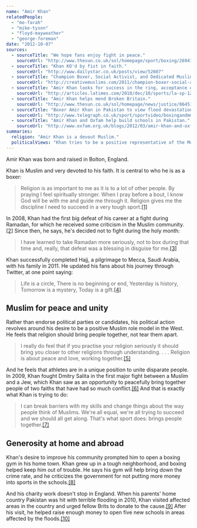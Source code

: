 ```yaml
---
name: "Amir Khan"
relatedPeople:
  - "mo-farah"
  - "mike-tyson"
  - "floyd-mayweather"
  - "george-foreman"
date: "2012-10-07"
sources:
  - sourceTitle: "We hope fans enjoy fight in peace."
    sourceUrl: "http://www.thesun.co.uk/sol/homepage/sport/boxing/2694178/We-hope-fans-enjoy-fight-in-peace.html"
  - sourceTitle: "Khan KO'd by fist in faith."
    sourceUrl: "http://www.dailystar.co.uk/posts/view/52607"
  - sourceTitle: "Champion Boxer, Social Activist, and Dedicated Muslim: Happy Birthday Amir Khan."
    sourceUrl: "http://creativemuslims.com/2011/champion-boxer-social-activist-and-dedicated-muslim-happy-birthday-amir-khan/"
  - sourceTitle: "Amir Khan looks for success in the ring, acceptance outside it."
    sourceUrl: "http://articles.latimes.com/2010/dec/10/sports/la-sp-1211-amir-khan-20101211"
  - sourceTitle: "Amir Khan helps mend Broken Britain."
    sourceUrl: "http://www.thesun.co.uk/sol/homepage/news/justice/864515/Gloves-Community-Centre-Bolton-Amir-Khan-helps-mend-Broken-Britain.html"
  - sourceTitle: "Boxer Amir Khan in Pakistan to view flood devastation."
    sourceUrl: "http://www.telegraph.co.uk/sport/sportvideo/boxingandmmavideo/7978383/Boxer-Amir-Khan-in-Pakistan-to-view-flood-devastation.html"
  - sourceTitle: "Amir Khan and Oxfam help build schools in Pakistan."
    sourceUrl: "http://www.oxfam.org.uk/blogs/2012/03/amir-khan-and-oxfam-help-build-schools-in-pakistan"
summaries:
  religion: "Amir Khan is a devout Muslim."
  politicalViews: "Khan tries to be a positive representative of the Muslim community and to promote peace between different faiths."
---
```


Amir Khan was born and raised in Bolton, England.

Khan is Muslim and very devoted to his faith. It is central to who he is as a boxer:

>Religion is as important to me as it is to a lot of other people. By praying I feel spiritually stronger. When I pray before a bout, I know God will be with me and guide me through it. Religion gives me the discipline I need to succeed in a very tough sport.<a class="source-citation" href="#http%3A%2F%2Fwww.thesun.co.uk%2Fsol%2Fhomepage%2Fsport%2Fboxing%2F2694178%2FWe-hope-fans-enjoy-fight-in-peace.html" title="We hope fans enjoy fight in peace.">[1]</a>

In 2008, Khan had the first big defeat of his career at a fight during Ramadan, for which he received some criticism in the Muslim community.<a class="source-citation" href="#http%3A%2F%2Fwww.dailystar.co.uk%2Fposts%2Fview%2F52607" title="Khan KO&apos;d by fist in faith.">[2]</a> Since then, he says, he's decided not to fight during the holy month:

>I have learned to take Ramadan more seriously, not to box during that time and, really, that defeat was a blessing in disguise for me.<a class="source-citation" href="#http%3A%2F%2Fwww.thesun.co.uk%2Fsol%2Fhomepage%2Fsport%2Fboxing%2F2694178%2FWe-hope-fans-enjoy-fight-in-peace.html" title="We hope fans enjoy fight in peace.">[3]</a>

Khan successfully completed Hajj, a pilgrimage to Mecca, Saudi Arabia, with his family in 2011. He updated his fans about his journey through Twitter, at one point saying:

>Life is a circle, There is no beginning or end, Yesterday is history, Tomorrow is a mystery, Today is a gift.<a class="source-citation" href="#http%3A%2F%2Fcreativemuslims.com%2F2011%2Fchampion-boxer-social-activist-and-dedicated-muslim-happy-birthday-amir-khan%2F" title="Champion Boxer, Social Activist, and Dedicated Muslim: Happy Birthday Amir Khan.">[4]</a>

## 

## Muslim for peace and unity

Rather than endorse political parties or candidates, his political action revolves around his desire to be a positive Muslim role model in the West. He feels that religion should bring people together, not tear them apart.

>I really do feel that if you practise your religion seriously it should bring you closer to other religions through understanding. . . . Religion is about peace and love, working together.<a class="source-citation" href="#http%3A%2F%2Fwww.thesun.co.uk%2Fsol%2Fhomepage%2Fsport%2Fboxing%2F2694178%2FWe-hope-fans-enjoy-fight-in-peace.html" title="We hope fans enjoy fight in peace.">[5]</a>

And he feels that athletes are in a unique position to unite disparate people. In 2009, Khan fought Dmitry Salita in the first major fight between a Muslim and a Jew, which Khan saw as an opportunity to peacefully bring together people of two faiths that have had so much conflict.<a class="source-citation" href="#http%3A%2F%2Fwww.thesun.co.uk%2Fsol%2Fhomepage%2Fsport%2Fboxing%2F2694178%2FWe-hope-fans-enjoy-fight-in-peace.html" title="We hope fans enjoy fight in peace.">[6]</a> And that is exactly what Khan is trying to do:

>I can break barriers with my skills and change things about the way people think of Muslims. We're all equal, we're all trying to succeed and we should all get along. That's what sport does: brings people together.<a class="source-citation" href="#http%3A%2F%2Farticles.latimes.com%2F2010%2Fdec%2F10%2Fsports%2Fla-sp-1211-amir-khan-20101211" title="Amir Khan looks for success in the ring, acceptance outside it.">[7]</a>

## 

## Generosity at home and abroad

Khan's desire to improve his community prompted him to open a boxing gym in his home town. Khan grew up in a tough neighborhood, and boxing helped keep him out of trouble. He says his gym will help bring down the crime rate, and he criticizes the government for not putting more money into sports in the schools.<a class="source-citation" href="#http%3A%2F%2Fwww.thesun.co.uk%2Fsol%2Fhomepage%2Fnews%2Fjustice%2F864515%2FGloves-Community-Centre-Bolton-Amir-Khan-helps-mend-Broken-Britain.html" title="Amir Khan helps mend Broken Britain.">[8]</a>

And his charity work doesn't stop in England. When his parents' home country Pakistan was hit with terrible flooding in 2010, Khan visited affected areas in the country and urged fellow Brits to donate to the cause.<a class="source-citation" href="#http%3A%2F%2Fwww.telegraph.co.uk%2Fsport%2Fsportvideo%2Fboxingandmmavideo%2F7978383%2FBoxer-Amir-Khan-in-Pakistan-to-view-flood-devastation.html" title="Boxer Amir Khan in Pakistan to view flood devastation.">[9]</a> After his visit, he helped raise enough money to open five new schools in areas affected by the floods.<a class="source-citation" href="#http%3A%2F%2Fwww.oxfam.org.uk%2Fblogs%2F2012%2F03%2Famir-khan-and-oxfam-help-build-schools-in-pakistan" title="Amir Khan and Oxfam help build schools in Pakistan.">[10]</a>